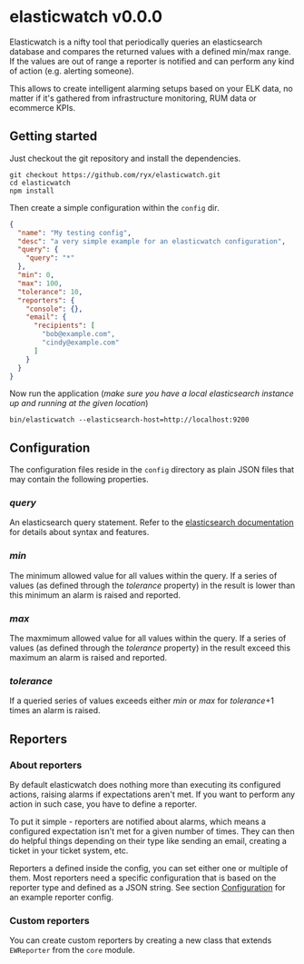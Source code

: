 # elasticwatch v0.0.0

Elasticwatch is a nifty tool that periodically queries an elasticsearch database and compares the returned values with a defined min/max range. If the values are out of range a reporter is notified and can perform any kind of action (e.g. alerting someone).

This allows to create intelligent alarming setups based on your ELK data, no matter if it's gathered from infrastructure monitoring, RUM data or ecommerce KPIs.

## Getting started
Just checkout the git repository and install the dependencies.
```
git checkout https://github.com/ryx/elasticwatch.git
cd elasticwatch
npm install
```

Then create a simple configuration within the `config` dir.
```json
{
  "name": "My testing config",
  "desc": "a very simple example for an elasticwatch configuration",
  "query": {
    "query": "*"
  },
  "min": 0,
  "max": 100,
  "tolerance": 10,
  "reporters": {
    "console": {},
    "email": {
      "recipients": [
        "bob@example.com",
        "cindy@example.com"
      ]
    }
  }
}
```

Now run the application (*make sure you have a local elasticsearch instance up and running at the given location*)
```
bin/elasticwatch --elasticsearch-host=http://localhost:9200
```

## Configuration
The configuration files reside in the `config` directory as plain JSON files that may contain the following properties.

### *query*
An elasticsearch query statement. Refer to the [elasticsearch documentation](http://www.elasticsearch.org/guide/en/elasticsearch/reference/current) for details about syntax and features.

### *min*
The minimum allowed value for all values within the query. If a series of values (as defined through the *tolerance* property) in the result is lower than this minimum an alarm is raised and reported.

### *max*
The maxmimum allowed value for all values within the query. If a series of values (as defined through the *tolerance* property) in the result exceed this maximum an alarm is raised and reported.

### *tolerance*
If a queried series of values exceeds either *min* or *max* for *tolerance*+1 times an alarm is raised.

## Reporters

### About reporters
By default elasticwatch does nothing more than executing its configured actions, raising alarms if expectations aren't met. If you want to perform any action in such case, you have to define a reporter.

To put it simple - reporters are notified about alarms, which means a configured expectation isn't met for a given number of times. They can then do helpful things depending on their type like sending an email, creating a ticket in your ticket system, etc.

Reporters a defined inside the config, you can set either one or multiple of them. Most reporters need a specific configuration that is based on the reporter type and defined as a JSON string. See section [Configuration](#configuration) for an example reporter config.

### Custom reporters
You can create custom reporters by creating a new class that extends `EWReporter` from the `core` module.

